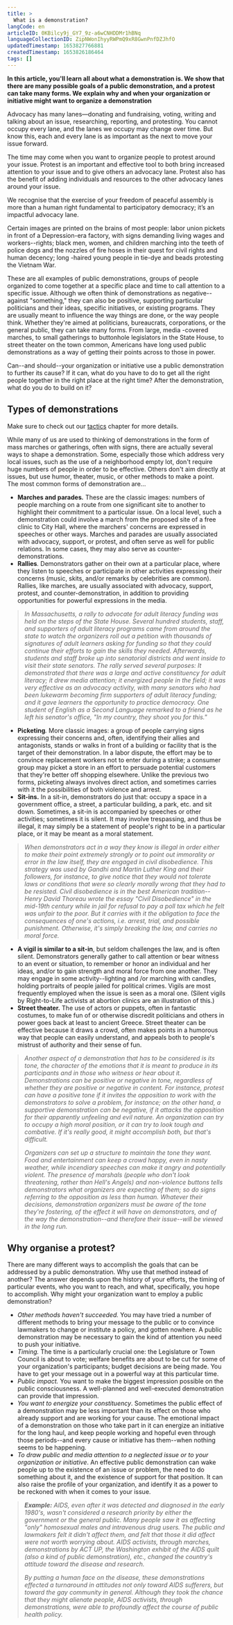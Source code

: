 ```yaml
---
title: >
  What is a demonstration?
langCode: en
articleID: 0KBilcy9j_GY7_9z-a6wCNHDDMr1hBNq
languageCollectionID: ZipNWonIhyyRWPmQ9xR8GwnPnfDZJhfO
updatedTimestamp: 1653827766881
createdTimestamp: 1653826186464
tags: []
---
```


**In this article, you'll learn all about what a demonstration is. We show that there are many possible goals of a public demonstration, and a protest can take many forms. We explain why and when your organization or initiative might want to organize a demonstration**

Advocacy has many lanes—donating and fundraising, voting, writing and talking about an issue, researching, reporting, and protesting. You cannot occupy every lane, and the lanes we occupy may change over time. But know this, each and every lane is as important as the next to move your issue forward.

The time may come when you want to organize people to protest around your issue. Protest is an important and effective tool to both bring increased attention to your issue and to give others an advocacy lane. Protest also has the benefit of adding individuals and resources to the other advocacy lanes around your issue.

We recognise that the exercise of your freedom of peaceful assembly is more than a human right fundamental to participatory democracy; it’s an impactful advocacy lane.

Certain images are printed on the brains of most people: labor union pickets in front of a Depression-era factory, with signs demanding living wages and workers--rights; black men, women, and children marching into the teeth of police dogs and the nozzles of fire hoses in their quest for civil rights and human decency; long -haired young people in tie-dye and beads protesting the Vietnam War.

These are all examples of public demonstrations, groups of people organized to come together at a specific place and time to call attention to a specific issue. Although we often think of demonstrations as negative--against "something," they can also be positive, supporting particular politicians and their ideas, specific initiatives, or existing programs. They are usually meant to influence the way things are done, or the way people think. Whether they're aimed at politicians, bureaucrats, corporations, or the general public, they can take many forms. From large, media -covered marches, to small gatherings to buttonhole legislators in the State House, to street theater on the town common, Americans have long used public demonstrations as a way of getting their points across to those in power.

Can--and should--your organization or initiative use a public demonstration to further its cause? If it can, what do you have to do to get all the right people together in the right place at the right time? After the demonstration, what do you do to build on it?

## **Types of demonstrations**

Make sure to check out our [tactics](/tactics) chapter for more details.

While many of us are used to thinking of demonstrations in the form of mass marches or gatherings, often with signs, there are actually several ways to shape a demonstration. Some, especially those which address very local issues, such as the use of a neighborhood empty lot, don't require huge numbers of people in order to be effective. Others don't aim directly at issues, but use humor, theater, music, or other methods to make a point. The most common forms of demonstration are...

-   **Marches and parades**_**.**_ These are the classic images: numbers of people marching on a route from one significant site to another to highlight their commitment to a particular issue. On a local level, such a demonstration could involve a march from the proposed site of a free clinic to City Hall, where the marchers' concerns are expressed in speeches or other ways. Marches and parades are usually associated with advocacy, support, or protest, and often serve as well for public relations. In some cases, they may also serve as counter-demonstrations.
-   **Rallies**_._ Demonstrators gather on their own at a particular place, where they listen to speeches or participate in other activities expressing their concerns (music, skits, and/or remarks by celebrities are common). Rallies, like marches, are usually associated with advocacy, support, protest, and counter-demonstration, in addition to providing opportunities for powerful expressions in the media.

> _In Massachusetts, a rally to advocate for adult literacy funding was held on the steps of the State House. Several hundred students, staff, and supporters of adult literacy programs came from around the state to watch the organizers roll out a petition with thousands of signatures of adult learners asking for funding so that they could continue their efforts to gain the skills they needed. Afterwards, students and staff broke up into senatorial districts and went inside to visit their state senators. The rally served several purposes: It demonstrated that there was a large and active constituency for adult literacy; it drew media attention; it energized people in the field; it was very effective as an advocacy activity, with many senators who had been lukewarm becoming firm supporters of adult literacy funding; and it gave learners the opportunity to practice democracy. One student of English as a Second Language remarked to a friend as he left his senator's office, "In my country, they shoot you for this."_

-   **Picketing**_._ More classic images: a group of people carrying signs expressing their concerns and, often, identifying their allies and antagonists, stands or walks in front of a building or facility that is the target of their demonstration. In a labor dispute, the effort may be to convince replacement workers not to enter during a strike; a consumer group may picket a store in an effort to persuade potential customers that they're better off shopping elsewhere. Unlike the previous two forms, picketing always involves direct action, and sometimes carries with it the possibilities of both violence and arrest.
-   **Sit-ins.** In a sit-in, demonstrators do just that: occupy a space in a government office, a street, a particular building, a park, etc. and sit down. Sometimes, a sit-in is accompanied by speeches or other activities; sometimes it is silent. It may involve trespassing, and thus be illegal, it may simply be a statement of people's right to be in a particular place, or it may be meant as a moral statement.

> _When demonstrators act in a way they know is illegal in order either to make their point extremely strongly or to point out immorality or error in the law itself, they are engaged in civil disobedience. This strategy was used by Gandhi and Martin Luther King and their followers, for instance, to give notice that they would not tolerate laws or conditions that were so clearly morally wrong that they had to be resisted. Civil disobedience is in the best American tradition--Henry David Thoreau wrote the essay "Civil Disobedience" in the mid-19th century while in jail for refusal to pay a poll tax which he felt was unfair to the poor. But it carries with it the obligation to face the consequences of one's actions, i.e. arrest, trial, and possible punishment. Otherwise, it's simply breaking the law, and carries no moral force._

-   **A vigil is similar to a sit-in**, but seldom challenges the law, and is often silent. Demonstrators generally gather to call attention or bear witness to an event or situation, to remember or honor an individual and her ideas, and/or to gain strength and moral force from one another. They may engage in some activity--lighting and /or marching with candles, holding portraits of people jailed for political crimes. Vigils are most frequently employed when the issue is seen as a moral one. (Silent vigils by Right-to-Life activists at abortion clinics are an illustration of this.)
-   **Street theater.** The use of actors or puppets, often in fantastic costumes, to make fun of or otherwise discredit politicians and others in power goes back at least to ancient Greece. Street theater can be effective because it draws a crowd, often makes points in a humorous way that people can easily understand, and appeals both to people's mistrust of authority and their sense of fun.

> _Another aspect of a demonstration that has to be considered is its tone, the character of the emotions that it is meant to produce in its participants and in those who witness or hear about it. Demonstrations can be positive or negative in tone, regardless of whether they are positive or negative in content. For instance, protest can have a positive tone if it invites the opposition to work with the demonstrators to solve a problem, for instance; on the other hand, a supportive demonstration can be negative, if it attacks the opposition for their apparently unfeeling and evil nature. An organization can try to occupy a high moral position, or it can try to look tough and combative. If it's really good, it might accomplish both, but that's difficult._
> 
> _Organizers can set up a structure to maintain the tone they want. Food and entertainment can keep a crowd happy, even in nasty weather, while incendiary speeches can make it angry and potentially violent. The presence of marshals (people who don't look threatening, rather than Hell's Angels) and non-violence buttons tells demonstrators what organizers are expecting of them; so do signs referring to the opposition as less than human. Whatever their decisions, demonstration organizers must be aware of the tone they're fostering, of the effect it will have on demonstrators, and of the way the demonstration--and therefore their issue--will be viewed in the long run._

## **Why organise a protest?**

There are many different ways to accomplish the goals that can be addressed by a public demonstration. Why use that method instead of another? The answer depends upon the history of your efforts, the timing of particular events, who you want to reach, and what, specifically, you hope to accomplish. Why might your organization want to employ a public demonstration?

-   _Other methods haven't succeeded._ You may have tried a number of different methods to bring your message to the public or to convince lawmakers to change or institute a policy, and gotten nowhere. A public demonstration may be necessary to gain the kind of attention you need to push your initiative.
-   _Timing._ The time is a particularly crucial one: the Legislature or Town Council is about to vote; welfare benefits are about to be cut for some of your organization's participants; budget decisions are being made. You have to get your message out in a powerful way at this particular time.
-   _Public impact._ You want to make the biggest impression possible on the public consciousness. A well-planned and well-executed demonstration can provide that impression.
-   _You want to energize your constituency_. Sometimes the public effect of a demonstration may be less important than its effect on those who already support and are working for your cause. The emotional impact of a demonstration on those who take part in it can energize an initiative for the long haul, and keep people working and hopeful even through those periods--and every cause or initiative has them--when nothing seems to be happening.
-   _To draw public and media attention to a neglected issue or to your organization or initiative_. An effective public demonstration can wake people up to the existence of an issue or problem, the need to do something about it, and the existence of support for that position. It can also raise the profile of your organization, and identify it as a power to be reckoned with when it comes to your issue.

> _**Example:** AIDS, even after it was detected and diagnosed in the early 1980's, wasn't considered a research priority by either the government or the general public. Many people saw it as affecting "only" homosexual males and intravenous drug users. The public and lawmakers felt it didn't affect them, and felt that those it did affect were not worth worrying about. AIDS activists, through marches, demonstrations by ACT UP, the Washington exhibit of the AIDS quilt (also a kind of public demonstration), etc., changed the country's attitude toward the disease and research._
> 
> _By putting a human face on the disease, these demonstrations effected a turnaround in attitudes not only toward AIDS sufferers, but toward the gay community in general. Although they took the chance that they might alienate people, AIDS activists, through demonstrations, were able to profoundly affect the course of public health policy._